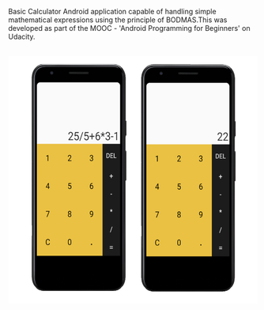 Basic Calculator Android application capable of handling simple mathematical expressions using the principle of BODMAS.This was developed as part of the MOOC - 'Android Programming for Beginners' on Udacity.

</br>
<img src="./calc.png" width="600" height="500">
